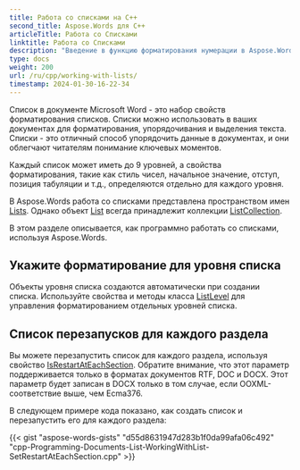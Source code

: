 ```yaml
---
title: Работа со списками на C++
second_title: Aspose.Words для C++
articleTitle: Работа со Списками
linktitle: Работа со Списками
description: "Введение в функцию форматирования нумерации в Aspose.Words для C++."
type: docs
weight: 200
url: /ru/cpp/working-with-lists/
timestamp: 2024-01-30-16-22-34
---
```


Список в документе Microsoft Word - это набор свойств форматирования списков. Списки можно использовать в ваших документах для форматирования, упорядочивания и выделения текста. Списки - это отличный способ упорядочить данные в документах, и они облегчают читателям понимание ключевых моментов.

Каждый список может иметь до 9 уровней, а свойства форматирования, такие как стиль чисел, начальное значение, отступ, позиция табуляции и т.д., определяются отдельно для каждого уровня.

В Aspose.Words работа со списками представлена пространством имен [Lists](https://reference.aspose.com/words/cpp/aspose.words.lists/). Однако объект [List](https://reference.aspose.com/words/cpp/aspose.words.lists/list/) всегда принадлежит коллекции [ListCollection](https://reference.aspose.com/words/cpp/aspose.words.lists/listcollection/).

В этом разделе описывается, как программно работать со списками, используя Aspose.Words.

## Укажите форматирование для уровня списка

Объекты уровня списка создаются автоматически при создании списка. Используйте свойства и методы класса [ListLevel](https://reference.aspose.com/words/cpp/aspose.words.lists/listlevel/) для управления форматированием отдельных уровней списка.

## Список перезапусков для каждого раздела

Вы можете перезапустить список для каждого раздела, используя свойство [IsRestartAtEachSection](https://reference.aspose.com/words/cpp/aspose.words.lists/list/get_isrestartateachsection/). Обратите внимание, что этот параметр поддерживается только в форматах документов RTF, DOC и DOCX. Этот параметр будет записан в DOCX только в том случае, если OOXML-соответствие выше, чем Ecma376.

В следующем примере кода показано, как создать список и перезапустить его для каждого раздела:

{{< gist "aspose-words-gists" "d55d8631947d283b1f0da99afa06c492" "cpp-Programming-Documents-List-WorkingWithList-SetRestartAtEachSection.cpp" >}}

